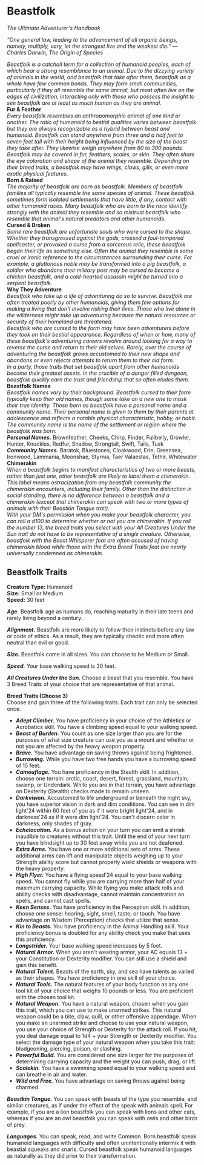 # Beastfolk
*The Ultimate Adventurer's Handbook*  

*“One general law, leading to the advancement of all organic beings, namely, multiply, vary, let the strongest live and the weakest die.” — Charles Darwin, The Origin of Species*

*Beastfolk is a catchall term for a collection of humanoid peoples, each of which bear a strong resemblance to an animal. Due to the dizzying variety of animals in the world, and beastfolk that take after them, beastfolk as a whole have few common bonds. They may form small communities, particularly if they all resemble the same animal, but most often live on the edges of civilization, interacting only with those who possess the insight to see beastfolk are at least as much human as they are animal.*  
**Fur & Feather**  
*Every beastfolk resembles an anthropomorphic animal of one kind or another. The ratio of humanoid to bestial qualities varies between beastfolk but they are always recognizable as a hybrid between beast and humanoid. Beastfolk can stand anywhere from three and a half feet to seven feet tall with their height being influenced by the size of the beast they take after. They likewise weigh anywhere from 60 to 300 pounds.*  
*Beastfolk may be covered in fur, feathers, scales, or skin. They often share the eye coloration and shape of the animal they resemble. Depending on their breed traits, a beastfolk may have wings, claws, gills, or even more exotic physical features.*  
**Born & Raised**  
*The majority of beastfolk are born as beastfolk. Members of beastfolk families all typically resemble the same species of animal. These beastfolk sometimes form isolated settlements that have little, if any, contact with other humanoid races. Many beastfolk who are born to the race identify strongly with the animal they resemble and so mistrust beastfolk who resemble that animal's natural predators and other humanoids.*  
**Cursed & Broken**  
*Some rare beastfolk are unfortunate souls who were cursed to the shape. Whether they transgressed against the gods, crossed a foul-tempered spellcaster, or provoked a curse from a sorcerous relic, these beastfolk began their life as something else. Often the animal they resemble is some cruel or ironic reference to the circumstances surrounding their curse. For example, a gluttonous noble may be transformed into a pig beastfolk, a soldier who abandons their military post may be cursed to become a chicken beastfolk, and a cold-hearted assassin might be turned into a serpent beastfolk.*  
**Why They Adventure**  
*Beastfolk who take up a life of adventuring do so to survive. Beastfolk are often treated poorly by other humanoids, giving them few options for making a living that don't involve risking their lives. Those who live alone in the wilderness might take up adventuring because the natural resources or security of their homeland are threatened.*  
*Beastfolk who are cursed to the form may have been adventurers before they took on their bestial appearance. Regardless of when or how, many of these beastfolk's adventuring careers revolve around looking for a way to reverse the curse and return to their old selves. Rarely, over the course of adventuring the beastfolk grows accustomed to their new shape and abandons or even rejects attempts to return them to their old form.*  
*In a party, those traits that set beastfolk apart from other humanoids become their greatest assets. In the crucible of a danger filled dungeon, beastfolk quickly earn the trust and friendship that so often eludes them.*
**Beastfolk Names**  
*Beastfolk names vary by their background. Beastfolk cursed to their form typically keep their old names, though some take on a new one to mask their true identity. Those born as beastfolk have a personal name and a community name. Their personal name is given to them by their parents at adolescence and reflects a notable physical characteristic, hobby, or habit. The community name is the name of the settlement or region where the beastfolk was born.*  
***Personal Names.*** Brownfeather, Cheeks, Chirp, Finder, Fullbelly, Growler, Hunter, Knuckles, Redfur, Shadow, Strongtail, Swift, Tails, Tusk  
***Community Names.*** Baratok, Bluestones, Cloakwood, Erie, Greensea, Ironwood, Lammania, Moonshae, Styrnia, Taer Valaestas, Tethir, Whitewater  
**Chimerakin**  
*When a beastfolk begins to manifest characteristics of two or more beasts, rather than just one, other beastfolk are likely to label them a chimerakin. This label means ostracization from any beastfolk community the chimerakin encounters, including their family. Other than the distinction in social standing, there is no difference between a beastfolk and a chimerakin (except that chimerakin can speak with two or more types of animals with their Beastkin Tongue trait).*  
*With your DM's permission when you make your beastfolk character, you can roll a d100 to determine whether or not you are chimerakin. If you roll the number 13, the breed traits you select with your All Creatures Under the Sun trait do not have to be representative of a single creature. Otherwise, beastfolk with the Beast Whisperer feat are often accused of having chimerakin blood while those with the Extra Breed Traits feat are nearly universally condemned as chimerakin.*


## Beastfolk Traits

**Creature Type:** Humanoid  
**Size:** Small or Medium  
**Speed:** 30 feet

***Age.*** Beastfolk age as humans do, reaching maturity in their late teens and rarely living beyond a century.

***Alignment.*** Beastfolk are more likely to follow their instincts before any law or code of ethics. As a result, they are typically chaotic and more often neutral than evil or good.

***Size.*** Beastfolk come in all sizes. You can choose to be Medium or Small.

***Speed.*** Your base walking speed is 30 feet.

***All Creatures Under the Sun.*** Choose a beast that you resemble. You have 3 Breed Traits of your choice that are representative of that animal.  

**Breed Traits (Choose 3)**  
Choose and gain three of the following traits. Each trait can only be selected once.  
- ***Adept Climber.*** You have proficiency in your choice of the Athletics or Acrobatics skill. You have a climbing speed equal to your walking speed.  
- ***Beast of Burden.*** You count as one size larger than you are for the purposes of what size creature can use you as a mount and whether or not you are affected by the heavy weapon property.
- ***Brave.*** You have advantage on saving throws against being frightened.
- ***Burrowing.*** While you have two free hands you have a burrowing speed of 15 feet.
- ***Camouflage.*** You have proficiency in the Stealth skill. In addition, choose one terrain: arctic, coast, desert, forest, grassland, mountain, swamp, or Underdark. While you are in that terrain, you have advantage on Dexterity (Stealth) checks made to remain unseen.
- ***Darkvision.*** Accustomed to life underground or beneath the night sky, you have superior vision in dark and dim conditions. You can see in dim light'24 within 60 feet of you as if it were bright light'24, and in darkness'24 as if it were dim light'24. You can't discern color in darkness, only shades of gray.
- ***Echolocation.*** As a bonus action on your turn you can emit a shriek inaudible to creatures without this trait. Until the end of your next turn you have blindsight up to 30 feet away while you are not deafened.
- ***Extra Arms.*** You have one or more additional sets of arms. These additional arms can lift and manipulate objects weighing up to your Strength ability score but cannot properly wield shields or weapons with the heavy property.
- ***High Flyer.*** You have a flying speed'24 equal to your base walking speed. You cannot fly while you are carrying more than half of your maximum carrying capacity. While flying you make attack rolls and ability checks with disadvantage, cannot maintain concentration on spells, and cannot cast spells.
- ***Keen Senses.*** You have proficiency in the Perception skill. In addition, choose one sense: hearing, sight, smell, taste, or touch. You have advantage on Wisdom (Perception) checks that utilize that sense.
- ***Kin to Beasts.*** You have proficiency in the Animal Handling skill. Your proficiency bonus is doubled for any ability check you make that uses this proficiency.
- ***Longstrider.*** Your base walking speed increases by 5 feet.
- ***Natural Armor.*** When you aren't wearing armor, your AC equals 13 + your Constitution or Dexterity modifier. You can still use a shield and gain this benefit.
- ***Natural Talent.*** Beasts of the earth, sky, and sea have talents as varied as their shapes. You have proficiency in one skill of your choice.
- ***Natural Tools.*** The natural features of your body function as any one tool kit of your choice that weighs 10 pounds or less. You are proficient with the chosen tool kit.
- ***Natural Weapon.*** You have a natural weapon, chosen when you gain this trait, which you can use to make unarmed strikes. This natural weapon could be a bite, claw, quill, or other offensive appendage. When you make an unarmed strike and choose to use your natural weapon, you use your choice of Strength or Dexterity for the attack roll. If you hit, you deal damage equal to 1d4 + your Strength or Dexterity modifier. You select the damage type of your natural weapon when you take this trait: bludgeoning, piercing, poison, or slashing.
- ***Powerful Build.*** You are considered one size larger for the purposes of determining carrying capacity and the weight you can push, drag, or lift.
- ***Scalekin.*** You have a swimming speed equal to your walking speed and can breathe in air and water.
- ***Wild and Free.*** You have advantage on saving throws against being charmed.

***Beastkin Tongue.*** You can speak with beasts of the type you resemble, and similar creatures, as if under the effect of the speak with animals spell. For example, if you are a lion beastfolk you can speak with lions and other cats, whereas if you are an owl beastfolk you can speak with owls and other birds of prey.

***Languages.*** You can speak, read, and write Common. Born beastfolk speak humanoid languages with difficulty and often unintentionally intermix it with beastial squeaks and snarls. Cursed beastfolk speak humanoid languages as naturally as they did prior to their transformation.